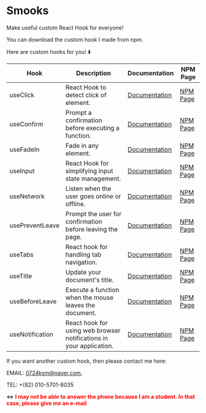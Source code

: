 # Smooks

Make useful custom React Hook for everyone!

You can download the custom hook I made from npm.

Here are custom hooks for you! ⬇️

| Hook | Description | Documentation | NPM Page |
|------|------|------|------|
| useClick | React Hook to detect click of element. | [Documentation](https://github.com/Tony0724/smooks/tree/main/useClick#readme) | [NPM Page](https://www.npmjs.com/package/@smooks/use-click) |
| useConfirm | Prompt a confirmation before executing a function.	 | [Documentation](https://github.com/Tony0724/smooks/tree/main/useConfirm#readme) | [NPM Page](https://www.npmjs.com/package/@smooks/use-confirm) |
| useFadeIn | Fade in any element.	| [Documentation](https://github.com/Tony0724/smooks/tree/main/useFadeIn#readme)| [NPM Page](https://www.npmjs.com/package/@smooks/use-fadein)|
| useInput| React Hook for simplifying input state management.| [Documentation](https://github.com/Tony0724/smooks/tree/main/useInput#readme)| [NPM Page](https://www.npmjs.com/package/@smooks/use-input)|
| useNetwork| Listen when the user goes online or offline.	| [Documentation](https://github.com/Tony0724/smooks/tree/main/useNetwork#readme)| [NPM Page](https://www.npmjs.com/package/@smooks/use-network)|
| usePreventLeave| Prompt the user for confirmation before leaving the page.	| [Documentation](https://github.com/Tony0724/smooks/tree/main/usePreventLeave#readme)| [NPM Page](https://www.npmjs.com/package/@smooks/use-prevent-leave)|
| useTabs| React hook for handling tab navigation.| [Documentation](https://github.com/Tony0724/smooks/tree/main/useTabs#readme)| [NPM Page](https://www.npmjs.com/package/@smooks/use-tabs)|
| useTitle| Update your document's title.	| [Documentation](https://github.com/Tony0724/smooks/tree/main/useTitle#readme)| [NPM Page](https://www.npmjs.com/package/@smooks/use-title)|
| useBeforeLeave| Execute a function when the mouse leaves the document.	| [Documentation](https://github.com/Tony0724/smooks/tree/main/useBeforeLeave#readme)| [NPM Page](https://www.npmjs.com/package/@smooks/use-before-leave)|
| useNotification | React hook for using web browser notifications in your application. | [Documentation](https://github.com/Tony0724/smooks/tree/main/useNotification#readme) | [NPM Page](https://www.npmjs.com/package/@smooks/use-notify)

If you want another custom hook, then please contact me here: 

EMAIL: 0724ksm@naver.com, 

TEL: +(82) 010-5701-8035

 <=> <span style="color: red;">**I may not be able to answer the phone because I am a student. In that case, please give me an e-mail**</span>

